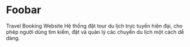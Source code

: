 # Foobar
Travel Booking Website
Hệ thống đặt tour du lịch trực tuyến hiện đại, cho phép người dùng tìm kiếm, đặt và quản lý các chuyến du lịch một cách dễ dàng.
